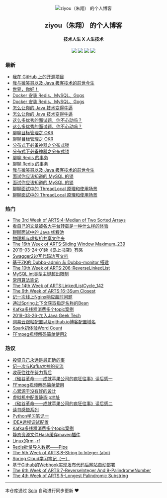 <p align="center"><img alt="ziyou（朱翔） 的个人博客" src="https://static.b3log.org/images/brand/solo-32.png"></p><h2 align="center">
ziyou（朱翔） 的个人博客
</h2>

<h4 align="center">技术人生 X 人生技术</h4>
<p align="center"><a title="ziyou（朱翔） 的个人博客" target="_blank" href="https://github.com/zhuSilence/solo-blog"><img src="https://img.shields.io/github/last-commit/zhuSilence/solo-blog.svg?style=flat-square&color=FF9900"></a>
<a title="GitHub repo size in bytes" target="_blank" href="https://github.com/zhuSilence/solo-blog"><img src="https://img.shields.io/github/repo-size/zhuSilence/solo-blog.svg?style=flat-square"></a>
<a title="Solo Version" target="_blank" href="https://github.com/b3log/solo/releases"><img src="https://img.shields.io/badge/solo-3.6.5-f1e05a.svg?style=flat-square&color=blueviolet"></a>
<a title="Hits" target="_blank" href="https://github.com/b3log/hits"><img src="https://hits.b3log.org/zhuSilence/solo-blog.svg"></a></p>

### 最新

* [我在 GitHub 上的开源项目](http://home.zxsilence.cn:29090/my-github-repos)
* [我与微笑哥以及 Java 极客技术的前世今生](http://home.zxsilence.cn:29090/articles/2019/10/06/1570336005570.html)
* [世界，你好！](http://home.zxsilence.cn:29090/hello-solo)
* [Docker 安装 Redis、MySQL、Gogs](http://home.zxsilence.cn:29090/articles/2019/10/03/1570340331784.html)
* [Docker 安装 Redis、MySQL、Gogs](http://home.zxsilence.cn:29090/articles/2019/10/03/1571673928507.html)
* [怎么让你的 Java 技术变得牛逼](http://home.zxsilence.cn:29090/articles/2019/09/26/1570340333653.html)
* [怎么让你的 Java 技术变得牛逼](http://home.zxsilence.cn:29090/articles/2019/09/26/1571673931161.html)
* [这么多优秀的面试题，你不心动吗？](http://home.zxsilence.cn:29090/articles/2019/07/27/1570340329173.html)
* [这么多优秀的面试题，你不心动吗？](http://home.zxsilence.cn:29090/articles/2019/07/27/1571673925403.html)
* [聊聊目标管理之 OKR](http://home.zxsilence.cn:29090/articles/2019/07/24/1570340330829.html)
* [聊聊目标管理之 OKR](http://home.zxsilence.cn:29090/articles/2019/07/24/1571673927169.html)
* [分布式下必备神器之分布式锁](http://home.zxsilence.cn:29090/articles/2019/07/11/1570340330491.html)
* [分布式下必备神器之分布式锁](http://home.zxsilence.cn:29090/articles/2019/07/11/1571673926611.html)
* [聊聊 Redis 的事务](http://home.zxsilence.cn:29090/articles/2019/07/02/1570340330089.html)
* [聊聊 Redis 的事务](http://home.zxsilence.cn:29090/articles/2019/07/02/1571673925983.html)
* [我与微笑哥以及 Java 极客技术的前世今生](http://home.zxsilence.cn:29090/articles/2019/06/07/1571673924824.html)
* [面试你应该知道的 MySQL 的锁](http://home.zxsilence.cn:29090/articles/2019/06/02/1570340331180.html)
* [面试你应该知道的 MySQL 的锁](http://home.zxsilence.cn:29090/articles/2019/06/02/1571673927635.html)
* [聊聊面试中的 ThreadLocal 原理和使用场景](http://home.zxsilence.cn:29090/articles/2019/05/12/1570340333112.html)
* [聊聊面试中的 ThreadLocal 原理和使用场景](http://home.zxsilence.cn:29090/articles/2019/05/12/1571673930413.html)

### 热门

* [The 3rd Week of ARTS:4-Median of Two Sorted Arrays](http://home.zxsilence.cn:29090/articles/2018/07/14/1570340346034.html)
* [看自己的文章被各大平台转载是一种什么样的体验](http://home.zxsilence.cn:29090/articles/2019/04/07/1570340332873.html)
* [聊聊面试中的 Java 线程池](http://home.zxsilence.cn:29090/articles/2019/04/29/1570340332611.html)
* [物理机与虚拟机共享文件夹](http://home.zxsilence.cn:29090/articles/2017/01/08/1570340338523.html)
* [The 16th Week of ARTS:Sliding Window Maximum_239](http://home.zxsilence.cn:29090/articles/2018/12/09/1570340347250.html)
* [2019-03-24-01读《岛上书店》有感](http://home.zxsilence.cn:29090/articles/2019/03/24/1570340331455.html)
* [Swagger2边写代码边写文档](http://home.zxsilence.cn:29090/articles/2019/03/28/1570340332324.html)
* [基于ZK的 Dubbo-admin 与 Dubbo-monitor 搭建](http://home.zxsilence.cn:29090/articles/2019/04/09/1570340333393.html)
* [The 10th Week of ARTS:206-ReverseLinkedList](http://home.zxsilence.cn:29090/articles/2018/10/14/1570340347519.html)
* [MySQL int类型主键超出限制](http://home.zxsilence.cn:29090/articles/2017/07/15/1570340334400.html)
* [常用算法笔记](http://home.zxsilence.cn:29090/articles/2018/11/02/1570340339479.html)
* [The 14th Week of ARTS:LinkedListCycle_142](http://home.zxsilence.cn:29090/articles/2018/11/25/1570340339742.html)
* [The 9th Week of ARTS:16-3Sum Closest](http://home.zxsilence.cn:29090/articles/2018/09/01/1570340340370.html)
* [记一次线上Nginx响应超时问题](http://home.zxsilence.cn:29090/articles/2018/08/31/1570340349147.html)
* [通过Spring上下文获取指定名称的Bean](http://home.zxsilence.cn:29090/articles/2016/12/28/1570340349379.html)
* [Kafka多线程消费多个topic案例](http://home.zxsilence.cn:29090/articles/2017/05/29/1571673936317.html)
* [2019-03-26-加入Java Geek Tech](http://home.zxsilence.cn:29090/articles/2019/03/26/1570340333874.html)
* [网易云跟帖配置以及github.io博客配置域名](http://home.zxsilence.cn:29090/articles/2017/05/10/1570340334855.html)
* [Spark初体验Word Count](http://home.zxsilence.cn:29090/articles/2017/05/24/1570340335178.html)
* [FFmpeg视频解码简单使用2](http://home.zxsilence.cn:29090/articles/2017/09/27/1570340335456.html)

### 热议

* [投资自己永远是最正确的事](http://home.zxsilence.cn:29090/articles/2017/11/03/1570340334130.html)
* [记一次与Kafka大神的交流](http://home.zxsilence.cn:29090/articles/2017/10/27/1570340334613.html)
* [收获往往在努力背后](http://home.zxsilence.cn:29090/articles/2017/04/02/1570340335807.html)
* [《硅谷革命——成就苹果公司的疯狂往事》读后感一](http://home.zxsilence.cn:29090/articles/2017/10/21/1570340336079.html)
* [FFmpeg视频解码简单使用](http://home.zxsilence.cn:29090/articles/2017/01/12/1570340336388.html)
* [心累源于没有好的设计](http://home.zxsilence.cn:29090/articles/2017/05/18/1570340336705.html)
* [虚拟机中配置静态ip地址](http://home.zxsilence.cn:29090/articles/2017/03/28/1570340336965.html)
* [《硅谷革命——成就苹果公司的疯狂往事》读后感二](http://home.zxsilence.cn:29090/articles/2017/10/22/1570340337252.html)
* [读书感悟系列](http://home.zxsilence.cn:29090/articles/2017/09/27/1570340337535.html)
* [Python学习笔记一](http://home.zxsilence.cn:29090/articles/2017/10/17/1570340337807.html)
* [IDEA远程调试配置](http://home.zxsilence.cn:29090/articles/2017/03/29/1570340338081.html)
* [Kafka多线程消费多个topic案例](http://home.zxsilence.cn:29090/articles/2017/05/29/1570340338307.html)
* [静态资源文件Hash缓存maven插件](http://home.zxsilence.cn:29090/articles/2017/07/31/1570340338735.html)
* [Linux的rm -rf](http://home.zxsilence.cn:29090/articles/2017/02/19/1570340338964.html)
* [Redis批量导入数据——Pipe](http://home.zxsilence.cn:29090/articles/2017/03/27/1570340339190.html)
* [The 5th Week of ARTS:8-String to Integer (atoi)](http://home.zxsilence.cn:29090/articles/2018/07/28/1570340340057.html)
* [Spring Cloud学习笔记（一）](http://home.zxsilence.cn:29090/articles/2018/03/17/1570340340759.html)
* [基于Github的Webhook实现发布代码后网站自动部署](http://home.zxsilence.cn:29090/articles/2018/07/16/1570340341122.html)
* [The 6th Week of ARTS:7-ReverseInteger And 9-PalindromeNumber](http://home.zxsilence.cn:29090/articles/2018/08/05/1570340341441.html)
* [The 4th Week of ARTS:5-Longest Palindromic Substring](http://home.zxsilence.cn:29090/articles/2018/07/22/1570340342052.html)

---

本仓库通过 [Solo](https://github.com/b3log/solo) 自动进行同步更新 ❤️ 